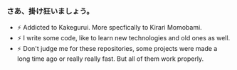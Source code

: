 ### さあ、掛け狂いましょう。

- ⚡ Addicted to Kakegurui. More specfically to Kirari Momobami.
- ⚡ I write some code, like to learn new technologies and old ones as well.
- ⚡ Don't judge me for these repositories, some projects were made a long time ago or really really fast. But all of them work properly.
